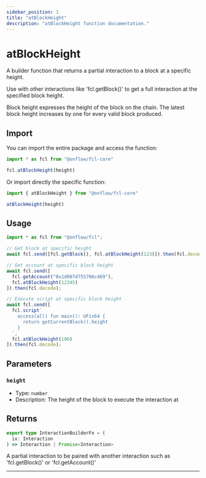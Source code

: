 ```yaml
---
sidebar_position: 1
title: "atBlockHeight"
description: "atBlockHeight function documentation."
---
```


<!-- THIS DOCUMENT IS AUTO-GENERATED FROM [onflow/fcl-core/../sdk/src/build/build-at-block-height.ts](https://github.com/onflow/fcl-js/tree/master/packages/fcl-core/../sdk/src/build/build-at-block-height.ts). DO NOT EDIT MANUALLY -->

# atBlockHeight

A builder function that returns a partial interaction to a block at a specific height.

Use with other interactions like 'fcl.getBlock()' to get a full interaction at the specified block height.

Block height expresses the height of the block on the chain. The latest block height increases by one for every valid block produced.

## Import

You can import the entire package and access the function:

```typescript
import * as fcl from "@onflow/fcl-core"

fcl.atBlockHeight(height)
```

Or import directly the specific function:

```typescript
import { atBlockHeight } from "@onflow/fcl-core"

atBlockHeight(height)
```

## Usage

```typescript
import * as fcl from "@onflow/fcl";

// Get block at specific height
await fcl.send([fcl.getBlock(), fcl.atBlockHeight(123)]).then(fcl.decode);

// Get account at specific block height
await fcl.send([
  fcl.getAccount("0x1d007d755706c469"),
  fcl.atBlockHeight(12345)
]).then(fcl.decode);

// Execute script at specific block height
await fcl.send([
  fcl.script`
    access(all) fun main(): UFix64 {
      return getCurrentBlock().height
    }
  `,
  fcl.atBlockHeight(100)
]).then(fcl.decode);
```

## Parameters

### `height` 


- Type: `number`
- Description: The height of the block to execute the interaction at


## Returns

```typescript
export type InteractionBuilderFn = (
  ix: Interaction
) => Interaction | Promise<Interaction>
```


A partial interaction to be paired with another interaction such as 'fcl.getBlock()' or 'fcl.getAccount()'

---